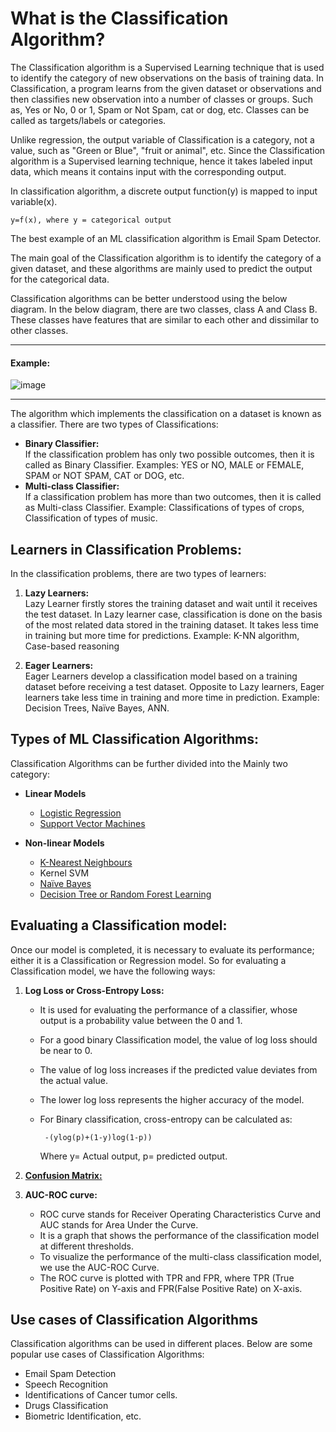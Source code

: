 # What is the Classification Algorithm?
The Classification algorithm is a Supervised Learning technique that is used to identify the category of new observations on the basis of training data. In Classification, a program learns from the given dataset or observations and then classifies new observation into a number of classes or groups. Such as, Yes or No, 0 or 1, Spam or Not Spam, cat or dog, etc. Classes can be called as targets/labels or categories.

Unlike regression, the output variable of Classification is a category, not a value, such as "Green or Blue", "fruit or animal", etc. Since the Classification algorithm is a Supervised learning technique, hence it takes labeled input data, which means it contains input with the corresponding output.

In classification algorithm, a discrete output function(y) is mapped to input variable(x).

    y=f(x), where y = categorical output  
The best example of an ML classification algorithm is Email Spam Detector.

The main goal of the Classification algorithm is to identify the category of a given dataset, and these algorithms are mainly used to predict the output for the categorical data.

Classification algorithms can be better understood using the below diagram. In the below diagram, there are two classes, class A and Class B. These classes have features that are similar to each other and dissimilar to other classes.
___
#### Example: 
![image](https://user-images.githubusercontent.com/58425689/107843457-50805400-6df3-11eb-98ca-d5df8cb4032a.png)
___
The algorithm which implements the classification on a dataset is known as a classifier. There are two types of Classifications:

  - **Binary Classifier:** \
    If the classification problem has only two possible outcomes, then it is called as Binary Classifier.
    Examples: YES or NO, MALE or FEMALE, SPAM or NOT SPAM, CAT or DOG, etc.
  - **Multi-class Classifier:** \
    If a classification problem has more than two outcomes, then it is called as Multi-class Classifier.
    Example: Classifications of types of crops, Classification of types of music.
    
## Learners in Classification Problems:
In the classification problems, there are two types of learners:

1. **Lazy Learners:** \
    Lazy Learner firstly stores the training dataset and wait until it receives the test dataset. In Lazy learner case, classification is done on the basis of the most related data stored in the training dataset. It takes less time in training but more time for predictions.
    Example: K-NN algorithm, Case-based reasoning

2. **Eager Learners:** \
    Eager Learners develop a classification model based on a training dataset before receiving a test dataset. Opposite to Lazy learners, Eager learners take less time in training and more time in prediction. Example: Decision Trees, Naïve Bayes, ANN.

## Types of ML Classification Algorithms:
Classification Algorithms can be further divided into the Mainly two category:

- **Linear Models** 
    - [Logistic Regression](https://github.com/rjnp2/Data-Science/blob/main/tutorial/6.%20Machine%20Learning/2.%20Classification%20Algorithms/1.Logistic%20Regression/readme.md)
    - [Support Vector Machines](https://github.com/rjnp2/Data-Science/tree/main/tutorial/6.%20Machine%20Learning/3.%20SVM)
    
- **Non-linear Models** 
    - [K-Nearest Neighbours](https://github.com/rjnp2/Data-Science/blob/main/tutorial/6.%20Machine%20Learning/2.%20Classification%20Algorithms/2.%20K-Nearest%20Neighbor/readme.md)
    - Kernel SVM
    - [Naïve Bayes](https://github.com/rjnp2/Data-Science/blob/main/tutorial/6.%20Machine%20Learning/2.%20Classification%20Algorithms/3.%20Na%C3%AFve%20Bayes/readme.md)
    - [Decision Tree or Random Forest Learning](https://github.com/rjnp2/Data-Science/tree/main/tutorial/6.%20Machine%20Learning/4.%20%20Decision%20Tree%20or%20Random%20Forest%20Learning) 
    
## Evaluating a Classification model:
Once our model is completed, it is necessary to evaluate its performance; either it is a Classification or Regression model. So for evaluating a Classification model, we have the following ways:

1. **Log Loss or Cross-Entropy Loss:**
     - It is used for evaluating the performance of a classifier, whose output is a probability value between the 0 and 1.
     - For a good binary Classification model, the value of log loss should be near to 0.
     - The value of log loss increases if the predicted value deviates from the actual value.
     - The lower log loss represents the higher accuracy of the model.
     - For Binary classification, cross-entropy can be calculated as:

            -(ylog(p)+(1-y)log(1-p))  
        Where y= Actual output, p= predicted output.

2. **[Confusion Matrix:](https://github.com/rjnp2/Data-Science/blob/main/tutorial/6.%20Machine%20Learning/2.%20Classification%20Algorithms/Confusion%20Matrix.md)** 

3. **AUC-ROC curve:**
     - ROC curve stands for Receiver Operating Characteristics Curve and AUC stands for Area Under the Curve.
     - It is a graph that shows the performance of the classification model at different thresholds.
     - To visualize the performance of the multi-class classification model, we use the AUC-ROC Curve.
     - The ROC curve is plotted with TPR and FPR, where TPR (True Positive Rate) on Y-axis and FPR(False Positive Rate) on X-axis.

## Use cases of Classification Algorithms
Classification algorithms can be used in different places. Below are some popular use cases of Classification Algorithms:
- Email Spam Detection
- Speech Recognition
- Identifications of Cancer tumor cells.
- Drugs Classification
- Biometric Identification, etc.

